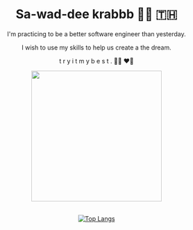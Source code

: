 
<div id="header" align="center">
  <h1> Sa-wad-dee krabbb 🙏🏻 🇹🇭</h1>
  <p>I'm practicing to be a better software engineer than yesterday.</p>
  <p>I wish to use my skills to help us create a the dream.</p>
  <p>t r y i t m y b e s t . 🤘🏻 ❤️‍🔥</p>
  <img src="https://media.giphy.com/media/gui67fZ3xIneM/giphy.gif" width="300"/>
  <div width="200"> 
  &nbsp;
  </div>
  
  [![Top Langs](https://github-readme-stats.vercel.app/api/top-langs/?username=TanatornZ&layout=compact)](https://github.com/anuraghazra/github-readme-stats)
   
</div>
